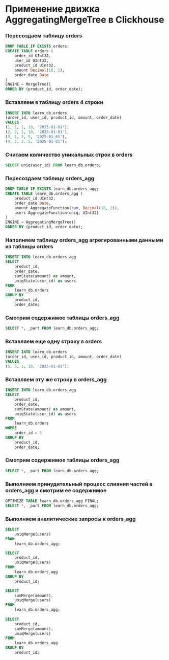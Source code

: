 # Применение движка AggregatingMergeTree в Clickhouse

### Пересоздаем таблицу orders
```sql
DROP TABLE IF EXISTS orders;
CREATE TABLE orders (
	order_id UInt32,
	user_id UInt32,
	product_id UInt32,
	amount Decimal(18, 2),
	order_date Date
)
ENGINE = MergeTree()
ORDER BY (product_id, order_date);
```

### Вставляем в таблицу orders 4 строки
```sql
INSERT INTO learn_db.orders
(order_id, user_id, product_id, amount, order_date)
VALUES
(1, 1, 1, 10, '2025-01-01'),
(2, 2, 1, 10, '2025-01-01'),
(3, 1, 2, 5, '2025-01-01'),
(4, 2, 2, 5, '2025-01-01');
```

### Считаем количество уникальных строк в orders
```sql
SELECT uniq(user_id) FROM learn_db.orders;
```

### Пересоздаем таблицу orders_agg
```sql
DROP TABLE IF EXISTS learn_db.orders_agg;
CREATE TABLE learn_db.orders_agg (
	product_id UInt32,
	order_date Date,
	amount AggregateFunction(sum, Decimal(18, 2)),
    users AggregateFunction(uniq, UInt32)
)
ENGINE = AggregatingMergeTree()
ORDER BY (product_id, order_date);
```

### Наполняем таблицу orders_agg агрегированными данными из таблицы orders
```sql
INSERT INTO learn_db.orders_agg
SELECT
	product_id,
	order_date,
	sumState(amount) as amount,
	uniqState(user_id) as users
FROM 
	learn_db.orders
GROUP BY 
	product_id,
	order_date;
```

### Смотрим содержимое таблицы orders_agg
```sql
SELECT *, _part FROM learn_db.orders_agg;
```

### Вставляем еще одну строку в orders 
```sql
INSERT INTO learn_db.orders
(order_id, user_id, product_id, amount, order_date)
VALUES
(5, 3, 1, 10, '2025-01-01');
```

### Вставляем эту же строку в orders_agg
```sql
INSERT INTO learn_db.orders_agg
SELECT
	product_id,
	order_date,
	sumState(amount) as amount,
	uniqState(user_id) as users
FROM 
	learn_db.orders
WHERE 
	order_id = 5
GROUP BY 
	product_id,
	order_date;
```

### Смотрим содержимое таблицы orders_agg
```sql
SELECT *, _part FROM learn_db.orders_agg;
```

### Выполняем принудительный процесс слияния частей в orders_agg и смотрим ее содержимое
```sql
OPTIMIZE TABLE learn_db.orders_agg FINAL;
SELECT *, _part FROM learn_db.orders_agg;
```

### Выполняем аналитические запросы к orders_agg
```sql
SELECT 
	uniqMerge(users)
FROM 
	learn_db.orders_agg;

SELECT 
	product_id,
	uniqMerge(users)
FROM 
	learn_db.orders_agg
GROUP BY 
	product_id;

SELECT 
	sumMerge(amount),
	uniqMerge(users)
FROM 
	learn_db.orders_agg;
	
SELECT 
	product_id,
	sumMerge(amount),
	uniqMerge(users)
FROM 
	learn_db.orders_agg
GROUP BY 
	product_id;
```

### 
```sql
```

### 
```sql
```

### 
```sql
```

### 
```sql
```

### 
```sql
```

### 
```sql
```

### 
```sql
```
